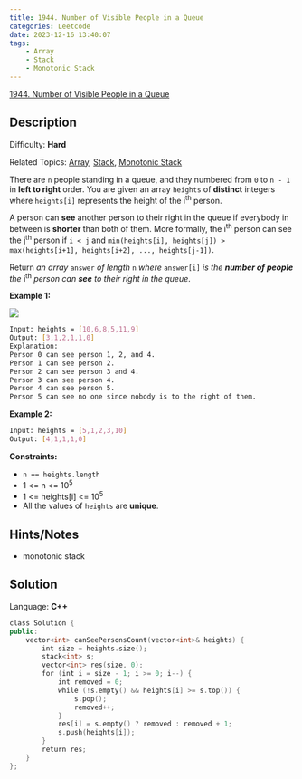 ```yaml
---
title: 1944. Number of Visible People in a Queue
categories: Leetcode
date: 2023-12-16 13:40:07
tags:
    - Array
    - Stack
    - Monotonic Stack
---
```


[1944\. Number of Visible People in a Queue](https://leetcode.com/problems/number-of-visible-people-in-a-queue/)

## Description

Difficulty: **Hard**

Related Topics: [Array](https://leetcode.com/tag/https://leetcode.com/tag/array//), [Stack](https://leetcode.com/tag/https://leetcode.com/tag/stack//), [Monotonic Stack](https://leetcode.com/tag/https://leetcode.com/tag/monotonic-stack//)

There are `n` people standing in a queue, and they numbered from `0` to `n - 1` in **left to right** order. You are given an array `heights` of **distinct** integers where `heights[i]` represents the height of the i<sup>th</sup> person.

A person can **see** another person to their right in the queue if everybody in between is **shorter** than both of them. More formally, the i<sup>th</sup> person can see the j<sup>th</sup> person if `i < j` and `min(heights[i], heights[j]) > max(heights[i+1], heights[i+2], ..., heights[j-1])`.

Return _an array_ `answer` _of length_ `n` _where_ `answer[i]` _is the **number of people** the_ i<sup>th</sup> _person can **see** to their right in the queue_.

**Example 1:**

![](https://assets.leetcode.com/uploads/2021/05/29/queue-plane.jpg)

```bash
Input: heights = [10,6,8,5,11,9]
Output: [3,1,2,1,1,0]
Explanation:
Person 0 can see person 1, 2, and 4.
Person 1 can see person 2.
Person 2 can see person 3 and 4.
Person 3 can see person 4.
Person 4 can see person 5.
Person 5 can see no one since nobody is to the right of them.
```

**Example 2:**

```bash
Input: heights = [5,1,2,3,10]
Output: [4,1,1,1,0]
```

**Constraints:**

* `n == heights.length`
* 1 <= n <= 10<sup>5</sup>
* 1 <= heights[i] <= 10<sup>5</sup>
* All the values of `heights` are **unique**.

## Hints/Notes

* monotonic stack

## Solution

Language: **C++**

```C++
class Solution {
public:
    vector<int> canSeePersonsCount(vector<int>& heights) {
        int size = heights.size();
        stack<int> s;
        vector<int> res(size, 0);
        for (int i = size - 1; i >= 0; i--) {
            int removed = 0;
            while (!s.empty() && heights[i] >= s.top()) {
                s.pop();
                removed++;
            }
            res[i] = s.empty() ? removed : removed + 1;
            s.push(heights[i]);
        }
        return res;
    }
};
```
